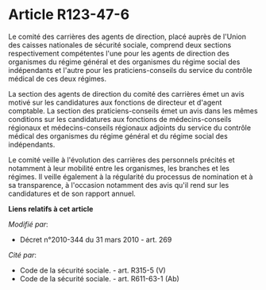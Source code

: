 # Article R123-47-6

Le comité des carrières des agents de direction, placé auprès de l'Union des caisses nationales de sécurité sociale, comprend
deux sections respectivement compétentes l'une pour les agents de direction des organismes du régime général et des
organismes du régime social des indépendants et l'autre pour les praticiens-conseils du service du contrôle médical de ces
deux régimes.

La section des agents de direction du comité des carrières émet un avis motivé sur les candidatures aux fonctions de
directeur et d'agent comptable. La section des praticiens-conseils émet un avis dans les mêmes conditions sur les
candidatures aux fonctions de médecins-conseils régionaux et médecins-conseils régionaux adjoints du service du contrôle
médical des organismes du régime général et du régime social des indépendants.

Le comité veille à l'évolution des carrières des personnels précités et notamment à leur mobilité entre les organismes, les
branches et les régimes. Il veille également à la régularité du processus de nomination et à sa transparence, à l'occasion
notamment des avis qu'il rend sur les candidatures et de son rapport annuel.

**Liens relatifs à cet article**

_Modifié par_:

  - Décret n°2010-344 du 31 mars 2010 - art. 269

_Cité par_:

  - Code de la sécurité sociale. - art. R315-5 (V)
  - Code de la sécurité sociale. - art. R611-63-1 (Ab)
